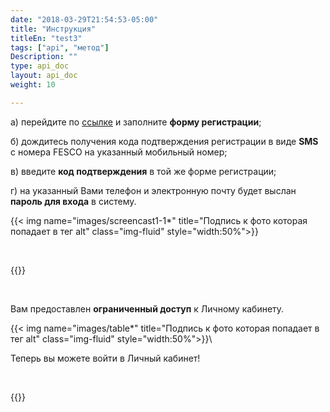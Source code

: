 ```yaml
---
date: "2018-03-29T21:54:53-05:00"
title: "Инструкция"
titleEn: "test3"
tags: ["api", "метод"]
Description: ""
type: api_doc
layout: api_doc
weight: 10

---
```


а) перейдите по  <a href="https://my.fesco.com/registration" target="_blank">ссылке</a>   и заполните **форму регистрации**;

б) дождитесь получения кода подтверждения регистрации в виде **SMS** с номера FESCO на указанный мобильный номер;

в) введите **код подтверждения** в той же форме регистрации;

г) на указанный Вами телефон и электронную почту будет выслан **пароль для входа** в систему.


{{< img name="images/screencast1-1*" title="Подпись к фото которая попадает в тег alt" class="img-fluid" style="width:50%">}}

<br/>

{{<alert icon="info-circle" color="alert11-light" text="Указанные при регистрации ИНН и электронная почта будут использованы для проверки в системе. Просьба удостовериться в корректности введенных данных." close="false">}}


<br/>


Вам предоставлен **ограниченный доступ** к Личному кабинету. 

{{< img name="images/table*" title="Подпись к фото которая попадает в тег alt" class="img-fluid" style="width:50%">}}\



Теперь вы можете войти в Личный кабинет! 

<br/>

{{<btn href="https://my.fesco.com/login" color="warning" icon="external-link-square" text="Войти в личный кабинет" target="_blank" >}}


